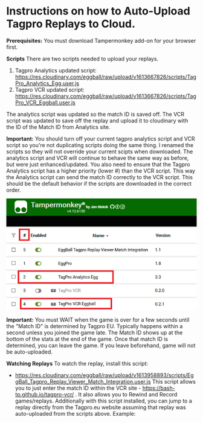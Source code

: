 # Instructions on how to Auto-Upload Tagpro Replays to Cloud.

**Prerequisites:**
You must download Tampermonkey add-on for your browser first.


**Scripts**
There are two scripts needed to upload your replays.

1. Tagpro Analytics updated script: https://res.cloudinary.com/eggball/raw/upload/v1613667826/scripts/TagPro_Analytics_Egg.user.js
2. Tagpro VCR updated script: https://res.cloudinary.com/eggball/raw/upload/v1613667826/scripts/TagPro_VCR_Eggball.user.js

The analytics script was updated so the match ID is saved off. The VCR script was updated to save off the replay and upload it to cloudinary with the ID of the Match ID from Analytics site.

**Important:** You should turn off your current tagpro analytics script and VCR script so you're not duplicating scripts doing the same thing. I renamed the scripts so they will not override your current scipts when downloaded. The analytics script and VCR will continue to behave the same way as before, but were just enhanced/updated. You also need to ensure that the Tagpro Analytics script has a higher priority (lower #) than the VCR script. This way the Analytics script can send the match ID correctly to the VCR script. This should be the default behavior if the scripts are downloaded in the correct order.


![Sample Tampermonkey Order](Tampermonkey.png)


**Important:** You must WAIT when the game is over for a few seconds until the "Match ID" is determined by Tagpro EU. Typically happens within a second unless you joined the game late. The Match ID shows up at the bottom of the stats at the end of the game. Once that match ID is determined, you can leave the game. If you leave beforehand, game will not be auto-uploaded.



**Watching Replays**
To watch the replay, install this script:
* https://res.cloudinary.com/eggball/raw/upload/v1613958893/scripts/EggBall_Tagpro_Replay_Viewer_Match_Integration.user.js
This script allows you to just enter the match ID within the VCR site - https://bash-tp.github.io/tagpro-vcr/ . It also allows you to Rewind and Record games/replays. Additionally with this script installed, you can jump to a replay directly from the Tagpro.eu website assuming that replay was auto-uploaded from the scripts above. Example:

